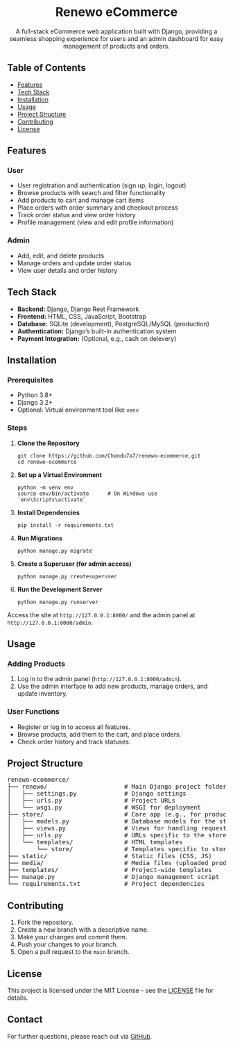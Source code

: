 <h1 align="center">Renewo eCommerce</h1>
<p align="center">A full-stack eCommerce web application built with Django, providing a seamless shopping experience for users and an admin dashboard for easy management of products and orders.</p>

<h2>Table of Contents</h2>
<ul>
    <li><a href="#features">Features</a></li>
    <li><a href="#tech-stack">Tech Stack</a></li>
    <li><a href="#installation">Installation</a></li>
    <li><a href="#usage">Usage</a></li>
    <li><a href="#project-structure">Project Structure</a></li>
    <li><a href="#contributing">Contributing</a></li>
    <li><a href="#license">License</a></li>
</ul>

<h2 id="features">Features</h2>
<h3>User</h3>
<ul>
    <li>User registration and authentication (sign up, login, logout)</li>
    <li>Browse products with search and filter functionality</li>
    <li>Add products to cart and manage cart items</li>
    <li>Place orders with order summary and checkout process</li>
    <li>Track order status and view order history</li>
    <li>Profile management (view and edit profile information)</li>
</ul>

<h3>Admin</h3>
<ul>
    <li>Add, edit, and delete products</li>
    <li>Manage orders and update order status</li>
    <li>View user details and order history</li>
</ul>

<h2 id="tech-stack">Tech Stack</h2>
<ul>
    <li><strong>Backend:</strong> Django, Django Rest Framework</li>
    <li><strong>Frontend:</strong> HTML, CSS, JavaScript, Bootstrap</li>
    <li><strong>Database:</strong> SQLite (development), PostgreSQL/MySQL (production)</li>
    <li><strong>Authentication:</strong> Django’s built-in authentication system</li>
    <li><strong>Payment Integration:</strong> (Optional, e.g., cash on delevery)</li>
</ul>

<h2 id="installation">Installation</h2>

<h3>Prerequisites</h3>
<ul>
    <li>Python 3.8+</li>
    <li>Django 3.2+</li>
    <li>Optional: Virtual environment tool like <code>venv</code></li>
</ul>

<h3>Steps</h3>
<ol>
    <li><strong>Clone the Repository</strong>
        <pre><code>git clone https://github.com/Chandu7a7/renewo-ecommerce.git
cd renewo-ecommerce</code></pre>
    </li>
    <li><strong>Set up a Virtual Environment</strong>
        <pre><code>python -m venv env
source env/bin/activate      # On Windows use `env\Scripts\activate`</code></pre>
    </li>
    <li><strong>Install Dependencies</strong>
        <pre><code>pip install -r requirements.txt</code></pre>
    </li>
    <li><strong>Run Migrations</strong>
        <pre><code>python manage.py migrate</code></pre>
    </li>
    <li><strong>Create a Superuser (for admin access)</strong>
        <pre><code>python manage.py createsuperuser</code></pre>
    </li>
    <li><strong>Run the Development Server</strong>
        <pre><code>python manage.py runserver</code></pre>
    </li>
</ol>

<p>Access the site at <code>http://127.0.0.1:8000/</code> and the admin panel at <code>http://127.0.0.1:8000/admin</code>.</p>

<h2 id="usage">Usage</h2>
<h3>Adding Products</h3>
<ol>
    <li>Log in to the admin panel (<code>http://127.0.0.1:8000/admin</code>).</li>
    <li>Use the admin interface to add new products, manage orders, and update inventory.</li>
</ol>

<h3>User Functions</h3>
<ul>
    <li>Register or log in to access all features.</li>
    <li>Browse products, add them to the cart, and place orders.</li>
    <li>Check order history and track statuses.</li>
</ul>

<h2 id="project-structure">Project Structure</h2>
<pre>
renewo-ecommerce/
├── renewo/                     # Main Django project folder
│   ├── settings.py             # Django settings
│   ├── urls.py                 # Project URLs
│   └── wsgi.py                 # WSGI for deployment
├── store/                      # Core app (e.g., for products, cart, orders)
│   ├── models.py               # Database models for the store
│   ├── views.py                # Views for handling requests
│   ├── urls.py                 # URLs specific to the store app
│   └── templates/              # HTML templates
│       └── store/              # Templates specific to store app
├── static/                     # Static files (CSS, JS)
├── media/                      # Media files (uploaded product images)
├── templates/                  # Project-wide templates
├── manage.py                   # Django management script
└── requirements.txt            # Project dependencies
</pre>

<h2 id="contributing">Contributing</h2>
<ol>
    <li>Fork the repository.</li>
    <li>Create a new branch with a descriptive name.</li>
    <li>Make your changes and commit them.</li>
    <li>Push your changes to your branch.</li>
    <li>Open a pull request to the <code>main</code> branch.</li>
</ol>

<h2 id="license">License</h2>
<p>This project is licensed under the MIT License - see the <a href="LICENSE">LICENSE</a> file for details.</p>

<h2>Contact</h2>
<p>For further questions, please reach out via <a href="https://github.com/Chandu7a7">GitHub</a>.</p>

